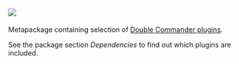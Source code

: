 # [![](https://img.shields.io/chocolatey/v/dcp.svg?color=red&label=dcp)](https://chocolatey.org/packages/dcp)

Metapackage containing selection of [Double Commander plugins](https://chocolatey.org/packages?q=tag%3Atcplugin).

See the package section *Dependencies* to find out which plugins are included.

